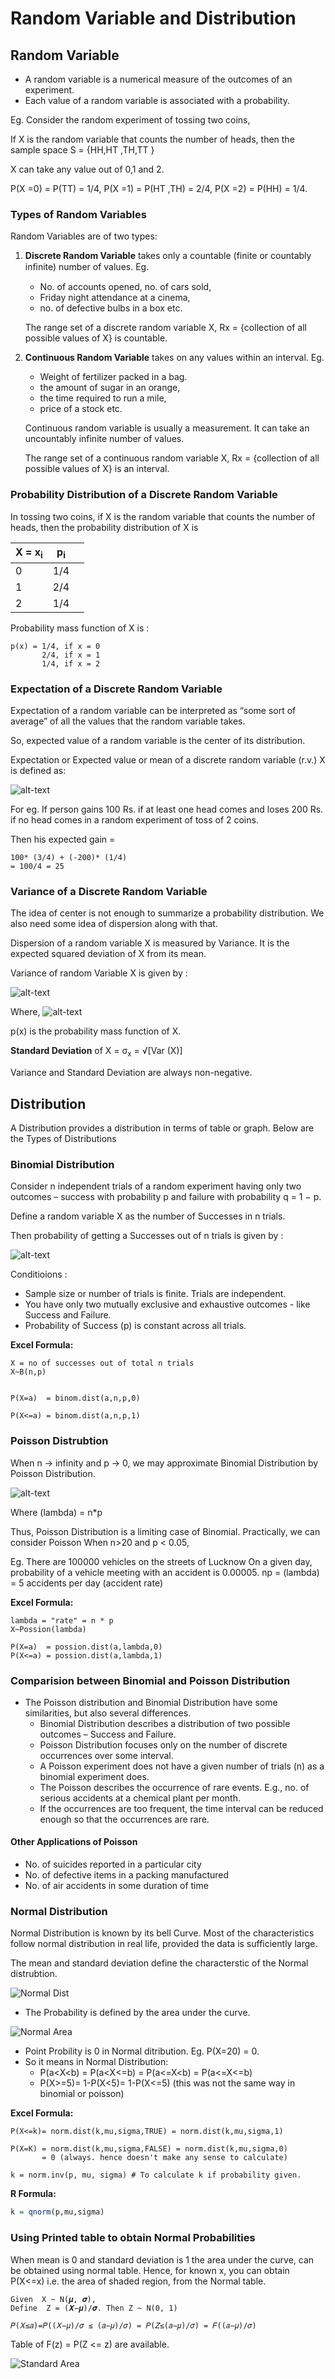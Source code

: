 # Random Variable and Distribution

## Random Variable

* A random variable is a numerical measure of the outcomes of an experiment.
* Each value of a random variable is associated with a probability.

Eg.  Consider the random experiment of tossing two coins,

If X is the random variable that counts the number of heads, then the sample space  S = {HH,HT ,TH,TT }

X can take any value out of 0,1 and 2.

P(X =0) = P(TT) = 1/4,
P(X =1) = P(HT ,TH) = 2/4,
P(X =2) = P(HH) = 1/4.

### Types of Random Variables

Random Variables are of two types:

1. **Discrete Random Variable** takes only a countable (finite or countably inﬁnite) number of values.
Eg.

   * No. of accounts opened, no. of cars sold,
   * Friday night attendance at a cinema,
   * no. of defective bulbs in a box etc.

   The range set of a discrete random variable X, Rx = {collection of all possible values of X} is countable.

2. **Continuous Random Variable** takes on any values within an interval.
Eg.

   * Weight of fertilizer packed in a bag.
   * the amount of sugar in an orange,
   * the time required to run a mile,
   * price of a stock etc.

   Continuous random variable is usually a measurement. It can take an uncountably infinite number of values.

   The range set of a continuous random variable X, Rx = {collection of all possible values of X} is an interval.

### Probability Distribution of a Discrete Random Variable

In tossing two coins, if X is the random variable that counts the number of heads, then the probability distribution of X is

| X = x<sub>i</sub> | p<sub>i</sub> |   |
|-------------------|---------------|---|
|                  0|            1/4|   |
|                  1|            2/4|   |
|                  2|            1/4|   |

Probability mass function of X is :

```stats
p(x) = 1/4, if x = 0
       2/4, if x = 1
       1/4, if x = 2
```

### Expectation of a Discrete Random Variable

Expectation of a random variable can be interpreted as “some sort of average” of all the values that the random variable takes.

So, expected value of a random variable is the center of its distribution.

Expectation or Expected value  or mean of a discrete random variable (r.v.)  X is defined as:

![alt-text](Expectation.png)

For eg. If person gains 100 Rs. if at least one head comes and loses 200 Rs. if no head comes in a random experiment of toss of 2 coins.

Then his expected gain =

```stats
100* (3/4) + (-200)* (1/4)
= 100/4 = 25
```

### Variance of a Discrete Random Variable

The idea of center is not enough to summarize a probability distribution. We also need some idea of dispersion along with that.

Dispersion of a random variable X is measured by Variance. It is the expected squared deviation of  X from its mean.

Variance of random Variable X is given by :

![alt-text](Variance.png)

Where, ![alt-text](Variance2.png)

p(x) is the probability mass function of X.

**Standard Deviation** of X = σ<sub>x</sub> = √[Var (X)]

Variance and Standard Deviation are always non-negative.

## Distribution

A Distribution provides a distribution in terms of table or graph. Below are the Types of Distributions

### Binomial Distribution

Consider n independent trials of a random experiment having only two outcomes – success with probability p and failure with probability q = 1 − p.

Define a random variable X as the number of Successes in n trials.

Then probability of getting a Successes out of n trials is given by :

![alt-text](Binomial.png)

Conditioions :

* Sample size or number of trials is finite. Trials are independent.
* You have only two mutually exclusive and exhaustive outcomes - like Success and Failure.
* Probability of Success (p) is constant across all trials.

**Excel Formula:**

```Excel
X = no of successes out of total n trials
X~B(n,p)


P(X=a)  = binom.dist(a,n,p,0)

P(X<=a) = binom.dist(a,n,p,1)
```

### Poisson Distrubtion

When n -> infinity and p -> 0, we may approximate Binomial Distribution by Poisson Distribution.

![alt-text](Poisson.png)

Where  (lambda) = n*p

Thus, Poisson Distribution is a limiting case of Binomial. Practically, we can consider Poisson When n>20 and p < 0.05,

Eg.
There are 100000 vehicles on the streets of Lucknow
On a given day, probability of a vehicle meeting with an accident is 0.00005.
np = (lambda) = 5 accidents per day (accident rate)

**Excel Formula:**

```Excel
lambda = "rate" = n * p
X~Possion(lambda)

P(X=a)  = possion.dist(a,lambda,0)
P(X<=a) = possion.dist(a,lambda,1)
```

### Comparision between Binomial and Poisson Distribution

* The Poisson distribution and Binomial Distribution have some similarities, but also several differences.
  * Binomial Distribution describes a distribution of two possible outcomes – Success and Failure.
  * Poisson Distribution focuses only on the number of discrete occurrences over some interval.
  * A Poisson experiment does not have a given number of trials (n) as a binomial  experiment does.
  * The Poisson describes the occurrence of rare events. E.g., no. of serious accidents at a chemical plant per month.
  * If the occurrences are too frequent, the time interval can be reduced enough so that the occurrences are rare.

#### Other Applications of Poisson

* No. of suicides reported in a particular city
* No. of defective items in a packing manufactured
* No. of air accidents in some duration of time

### Normal Distribution

Normal Distribution is known by its bell Curve. Most of the characteristics follow normal distribution in real life, provided the data is sufficiently large.

The mean and standard deviation define the characterstic of the Normal distrubtion.

![Normal Dist](Normal.png)

* The Probability is defined by the area under the curve.

![Normal Area](NormalArea.png)

* Point Probility is 0 in Normal ditribution. Eg. P(X=20) = 0.
* So it means in Normal Distribution:
  * P(a<X<b) = P(a<X<=b) = P(a<=X<b) = P(a<=X<=b)
  * P(X>=5)= 1-P(X<5)= 1-P(X<=5) (this was not the same way in binomial or poisson)

**Excel Formula:**

```Excel
P(X<=k)= norm.dist(k,mu,sigma,TRUE) = norm.dist(k,mu,sigma,1)

P(X=K) = norm.dist(k,mu,sigma,FALSE) = norm.dist(k,mu,sigma,0)
       = 0 (always. hence doesn't make any sense to calculate)

k = norm.inv(p, mu, sigma) # To calculate k if probability given.
```

**R Formula:**

```R
k = qnorm(p,mu,sigma)
```

### Using Printed table to obtain Normal Probabilities

When mean is 0 and standard deviation is 1 the area under the curve, can be obtained using normal table. Hence, for known x, you can obtain P(X<=x) i.e. the area of shaded region, from the Normal table.

```Stats
Given  X ~ N(𝝁, 𝝈),
Define  Z = (𝑿−𝝁)/𝝈. Then Z ~ N(0, 1)

𝑃(𝑋≤𝑎)=𝑃((𝑋−𝜇)/𝜎 ≤ (𝑎−𝜇)/𝜎) = 𝑃(𝑍≤(𝑎−𝜇)/𝜎) = 𝐹((𝑎−𝜇)/𝜎)
```

Table of F(z) = P(Z <= z) are available.

![Standard Area](StandardNormal.png)


